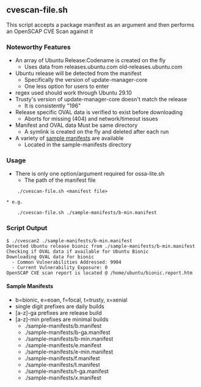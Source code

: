 ## cvescan-file.sh
This script accepts a package manifest as an argument and then performs an OpenSCAP CVE Scan against it

### Noteworthy Features

* An array of Ubuntu Release:Codename is created on the fly
	* Uses data from releases.ubuntu.com old-releases.ubuntu.com
* Ubuntu release will be detected from the manifest
	* Specifically the version of update-manager-core
	* One less option for users to enter
* regex used should work through Ubuntu 29.10
* Trusty's version of update-manager-core doesn't match the release
	* It is consistently "196"
* Release specific OVAL data is verified to exist before downloading
	* Aborts for missing (404) and network/timeout issues
* Manifest and OVAL data Must be same directory
	* A symlink is created on the fly and deleted after each run
* A variety of [sample manifests](#sample-manifests) are available
	* Located in the sample-manifests directory

### Usage

* There is only one option/argument required for ossa-lite.sh
	* The path of the manifest file 
	
```
	./cvescan-file.sh <manifest file>
```
	
	* e.g.
	
``` 
	./cvescan-file.sh ./sample-manifests/b-min.manifest
```

### Script Output

```
$ ./cvescan2 ./sample-manifests/b-min.manifest 
Detected Ubuntu release bionic from ./sample-manifests/b-min.manifest
Checking if OVAL data if available for Ubuntu Bionic
Downloading OVAL data for bionic
  - Common Vulnerabilities Addressed: 9904
  - Current Vulnerability Exposure: 0
OpenSCAP CVE scan report is located @ /home/ubuntu/bionic.report.htm
```

#### Sample Manifests

* b=bionic, e=eoan, f=focal, t=trusty, x=xenial
* single digit prefixes are daily builds
* [a-z]-ga prefixes are release build
* [a-z]-min prefixes are minimal builds
	* ./sample-manifests/b.manifest
	* ./sample-manifests/b-ga.manifest
	* ./sample-manifests/b-min.manifest
	* ./sample-manifests/e.manifest
	* ./sample-manifests/e-min.manifest
	* ./sample-manifests/f.manifest
	* ./sample-manifests/t.manifest
	* ./sample-manifests/t-ga.manifest
	* ./sample-manifests/x.manifest
